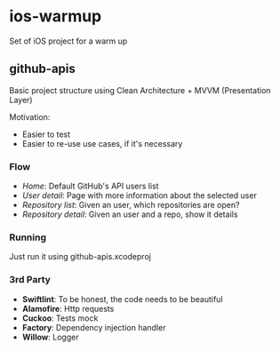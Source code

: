 # ios-warmup

Set of iOS project for a warm up

## github-apis

Basic project structure using Clean Architecture + MVVM (Presentation Layer)

Motivation:

- Easier to test
- Easier to re-use use cases, if it's necessary

### Flow

- *Home*: Default GitHub's API users list
- *User detail*: Page with more information about the selected user
- *Repository list*: Given an user, which repositories are open?
- *Repository detail*: Given an user and a repo, show it details

### Running

Just run it using github-apis.xcodeproj

### 3rd Party

- **Swiftlint**: To be honest, the code needs to be beautiful
- **Alamofire**: Http requests
- **Cuckoo**: Tests mock
- **Factory**: Dependency injection handler
- **Willow**: Logger
